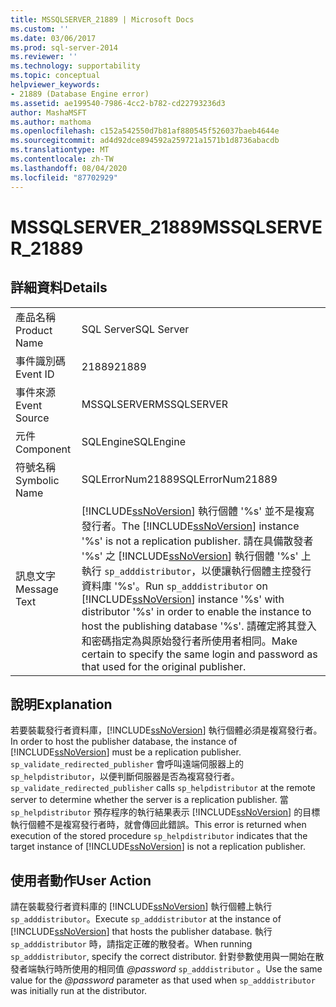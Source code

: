 ```yaml
---
title: MSSQLSERVER_21889 | Microsoft Docs
ms.custom: ''
ms.date: 03/06/2017
ms.prod: sql-server-2014
ms.reviewer: ''
ms.technology: supportability
ms.topic: conceptual
helpviewer_keywords:
- 21889 (Database Engine error)
ms.assetid: ae199540-7986-4cc2-b782-cd22793236d3
author: MashaMSFT
ms.author: mathoma
ms.openlocfilehash: c152a542550d7b81af880545f526037baeb4644e
ms.sourcegitcommit: ad4d92dce894592a259721a1571b1d8736abacdb
ms.translationtype: MT
ms.contentlocale: zh-TW
ms.lasthandoff: 08/04/2020
ms.locfileid: "87702929"
---
```

# <a name="mssqlserver_21889"></a><span data-ttu-id="f2647-102">MSSQLSERVER_21889</span><span class="sxs-lookup"><span data-stu-id="f2647-102">MSSQLSERVER_21889</span></span>
    
## <a name="details"></a><span data-ttu-id="f2647-103">詳細資料</span><span class="sxs-lookup"><span data-stu-id="f2647-103">Details</span></span>  
  
|||  
|-|-|  
|<span data-ttu-id="f2647-104">產品名稱</span><span class="sxs-lookup"><span data-stu-id="f2647-104">Product Name</span></span>|<span data-ttu-id="f2647-105">SQL Server</span><span class="sxs-lookup"><span data-stu-id="f2647-105">SQL Server</span></span>|  
|<span data-ttu-id="f2647-106">事件識別碼</span><span class="sxs-lookup"><span data-stu-id="f2647-106">Event ID</span></span>|<span data-ttu-id="f2647-107">21889</span><span class="sxs-lookup"><span data-stu-id="f2647-107">21889</span></span>|  
|<span data-ttu-id="f2647-108">事件來源</span><span class="sxs-lookup"><span data-stu-id="f2647-108">Event Source</span></span>|<span data-ttu-id="f2647-109">MSSQLSERVER</span><span class="sxs-lookup"><span data-stu-id="f2647-109">MSSQLSERVER</span></span>|  
|<span data-ttu-id="f2647-110">元件</span><span class="sxs-lookup"><span data-stu-id="f2647-110">Component</span></span>|<span data-ttu-id="f2647-111">SQLEngine</span><span class="sxs-lookup"><span data-stu-id="f2647-111">SQLEngine</span></span>|  
|<span data-ttu-id="f2647-112">符號名稱</span><span class="sxs-lookup"><span data-stu-id="f2647-112">Symbolic Name</span></span>|<span data-ttu-id="f2647-113">SQLErrorNum21889</span><span class="sxs-lookup"><span data-stu-id="f2647-113">SQLErrorNum21889</span></span>|  
|<span data-ttu-id="f2647-114">訊息文字</span><span class="sxs-lookup"><span data-stu-id="f2647-114">Message Text</span></span>|<span data-ttu-id="f2647-115">[!INCLUDE[ssNoVersion](../../includes/ssnoversion-md.md)] 執行個體 '%s' 並不是複寫發行者。</span><span class="sxs-lookup"><span data-stu-id="f2647-115">The [!INCLUDE[ssNoVersion](../../includes/ssnoversion-md.md)] instance '%s' is not a replication publisher.</span></span> <span data-ttu-id="f2647-116">請在具備散發者 '%s' 之 [!INCLUDE[ssNoVersion](../../includes/ssnoversion-md.md)] 執行個體 '%s' 上執行 `sp_adddistributor`，以便讓執行個體主控發行資料庫 '%s'。</span><span class="sxs-lookup"><span data-stu-id="f2647-116">Run `sp_adddistributor` on [!INCLUDE[ssNoVersion](../../includes/ssnoversion-md.md)] instance '%s' with distributor '%s' in order to enable the instance to host the publishing database '%s'.</span></span> <span data-ttu-id="f2647-117">請確定將其登入和密碼指定為與原始發行者所使用者相同。</span><span class="sxs-lookup"><span data-stu-id="f2647-117">Make certain to specify the same login and password as that used for the original publisher.</span></span>|  
  
## <a name="explanation"></a><span data-ttu-id="f2647-118">說明</span><span class="sxs-lookup"><span data-stu-id="f2647-118">Explanation</span></span>  
 <span data-ttu-id="f2647-119">若要裝載發行者資料庫，[!INCLUDE[ssNoVersion](../../includes/ssnoversion-md.md)] 執行個體必須是複寫發行者。</span><span class="sxs-lookup"><span data-stu-id="f2647-119">In order to host the publisher database, the instance of [!INCLUDE[ssNoVersion](../../includes/ssnoversion-md.md)] must be a replication publisher.</span></span> <span data-ttu-id="f2647-120">`sp_validate_redirected_publisher` 會呼叫遠端伺服器上的 `sp_helpdistributor`，以便判斷伺服器是否為複寫發行者。</span><span class="sxs-lookup"><span data-stu-id="f2647-120">`sp_validate_redirected_publisher` calls `sp_helpdistributor` at the remote server to determine whether the server is a replication publisher.</span></span> <span data-ttu-id="f2647-121">當 `sp_helpdistributor` 預存程序的執行結果表示 [!INCLUDE[ssNoVersion](../../includes/ssnoversion-md.md)] 的目標執行個體不是複寫發行者時，就會傳回此錯誤。</span><span class="sxs-lookup"><span data-stu-id="f2647-121">This error is returned when execution of the stored procedure `sp_helpdistributor` indicates that the target instance of [!INCLUDE[ssNoVersion](../../includes/ssnoversion-md.md)] is not a replication publisher.</span></span>  
  
## <a name="user-action"></a><span data-ttu-id="f2647-122">使用者動作</span><span class="sxs-lookup"><span data-stu-id="f2647-122">User Action</span></span>  
 <span data-ttu-id="f2647-123">請在裝載發行者資料庫的 [!INCLUDE[ssNoVersion](../../includes/ssnoversion-md.md)] 執行個體上執行 `sp_adddistributor`。</span><span class="sxs-lookup"><span data-stu-id="f2647-123">Execute `sp_adddistributor` at the instance of [!INCLUDE[ssNoVersion](../../includes/ssnoversion-md.md)] that hosts the publisher database.</span></span> <span data-ttu-id="f2647-124">執行 `sp_adddistributor` 時，請指定正確的散發者。</span><span class="sxs-lookup"><span data-stu-id="f2647-124">When running `sp_adddistributor`, specify the correct distributor.</span></span> <span data-ttu-id="f2647-125">針對參數使用與一開始在散發者端執行時所使用的相同值 *@password* `sp_adddistributor` 。</span><span class="sxs-lookup"><span data-stu-id="f2647-125">Use the same value for the *@password* parameter as that used when `sp_adddistributor` was initially run at the distributor.</span></span>  
  
  
